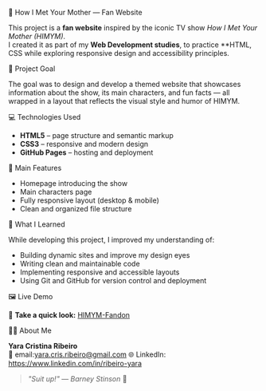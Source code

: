 🌆 How I Met Your Mother — Fan Website

This project is a **fan website** inspired by the iconic TV show *How I Met Your Mother (HIMYM)*.  
I created it as part of my **Web Development studies**, to practice **HTML, CSS while exploring responsive design and accessibility principles.

🎯 Project Goal

The goal was to design and develop a themed website that showcases information about the show, its main characters, and fun facts — all wrapped in a layout that reflects the visual style and humor of HIMYM.

💻 Technologies Used

- **HTML5** – page structure and semantic markup  
- **CSS3** – responsive and modern design  
- **GitHub Pages** – hosting and deployment  

🧩 Main Features

- Homepage introducing the show  
- Main characters page   
- Fully responsive layout (desktop & mobile)  
- Clean and organized file structure  

🧠 What I Learned

While developing this project, I improved my understanding of:
- Building dynamic sites  and improve my design eyes
- Writing clean and maintainable code  
- Implementing responsive and accessible layouts  
- Using Git and GitHub for version control and deployment  

🖼️ Live Demo

🔗 **Take a quick look:** [HIMYM-Fandon](https://github.com/Ribeiroyara/HIMYM-fandon)

👩‍💻 About Me

**Yara Cristina Ribeiro**  
📧 email:yara.cris.ribeiro@gmail.com
🌐 LinkedIn: https://www.linkedin.com/in/ribeiro-yara



> _"Suit up!" — Barney Stinson_ 💼
